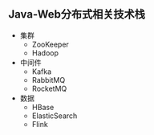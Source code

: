 ## Java-Web分布式相关技术栈

- 集群
  - ZooKeeper
  - Hadoop
- 中间件
  - Kafka
  - RabbitMQ
  - RocketMQ
- 数据
  - HBase
  - ElasticSearch
  - Flink